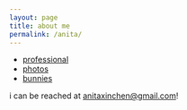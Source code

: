 ```yaml
---
layout: page
title: about me
permalink: /anita/
---
```


- [professional](professional)
- [photos](/photos)
- [bunnies](bunnies)

i can be reached at anitaxinchen@gmail.com!